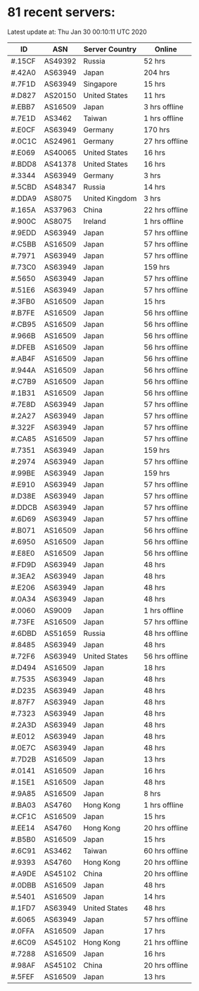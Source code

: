 # 81 recent servers:

Latest update at: Thu Jan 30 00:10:11 UTC 2020

| ID | ASN | Server Country | Online |
| -- | --- | -------------- | ------ |
| #.15CF | AS49392 | Russia | 52 hrs |
| #.42A0 | AS63949 | Japan | 204 hrs |
| #.7F1D | AS63949 | Singapore | 15 hrs |
| #.D827 | AS20150 | United States | 11 hrs |
| #.EBB7 | AS16509 | Japan | 3 hrs offline |
| #.7E1D | AS3462 | Taiwan | 1 hrs offline |
| #.E0CF | AS63949 | Germany | 170 hrs |
| #.0C1C | AS24961 | Germany | 27 hrs offline |
| #.E069 | AS40065 | United States | 16 hrs |
| #.BDD8 | AS41378 | United States | 16 hrs |
| #.3344 | AS63949 | Germany | 3 hrs |
| #.5CBD | AS48347 | Russia | 14 hrs |
| #.DDA9 | AS8075 | United Kingdom | 3 hrs |
| #.165A | AS37963 | China | 22 hrs offline |
| #.900C | AS8075 | Ireland | 1 hrs offline |
| #.9EDD | AS63949 | Japan | 57 hrs offline |
| #.C5BB | AS16509 | Japan | 57 hrs offline |
| #.7971 | AS63949 | Japan | 57 hrs offline |
| #.73C0 | AS63949 | Japan | 159 hrs |
| #.5650 | AS63949 | Japan | 57 hrs offline |
| #.51E6 | AS63949 | Japan | 57 hrs offline |
| #.3FB0 | AS16509 | Japan | 15 hrs |
| #.B7FE | AS16509 | Japan | 56 hrs offline |
| #.CB95 | AS16509 | Japan | 56 hrs offline |
| #.966B | AS16509 | Japan | 56 hrs offline |
| #.DFEB | AS16509 | Japan | 56 hrs offline |
| #.AB4F | AS16509 | Japan | 56 hrs offline |
| #.944A | AS16509 | Japan | 56 hrs offline |
| #.C7B9 | AS16509 | Japan | 56 hrs offline |
| #.1B31 | AS16509 | Japan | 56 hrs offline |
| #.7E8D | AS63949 | Japan | 57 hrs offline |
| #.2A27 | AS63949 | Japan | 57 hrs offline |
| #.322F | AS63949 | Japan | 57 hrs offline |
| #.CA85 | AS16509 | Japan | 57 hrs offline |
| #.7351 | AS63949 | Japan | 159 hrs |
| #.2974 | AS63949 | Japan | 57 hrs offline |
| #.99BE | AS63949 | Japan | 159 hrs |
| #.E910 | AS63949 | Japan | 57 hrs offline |
| #.D38E | AS63949 | Japan | 57 hrs offline |
| #.DDCB | AS63949 | Japan | 57 hrs offline |
| #.6D69 | AS63949 | Japan | 57 hrs offline |
| #.B071 | AS16509 | Japan | 56 hrs offline |
| #.6950 | AS16509 | Japan | 56 hrs offline |
| #.E8E0 | AS16509 | Japan | 56 hrs offline |
| #.FD9D | AS63949 | Japan | 48 hrs |
| #.3EA2 | AS63949 | Japan | 48 hrs |
| #.E206 | AS63949 | Japan | 48 hrs |
| #.0A34 | AS63949 | Japan | 48 hrs |
| #.0060 | AS9009 | Japan | 1 hrs offline |
| #.73FE | AS16509 | Japan | 57 hrs offline |
| #.6DBD | AS51659 | Russia | 48 hrs offline |
| #.8485 | AS63949 | Japan | 48 hrs |
| #.72F6 | AS63949 | United States | 56 hrs offline |
| #.D494 | AS16509 | Japan | 18 hrs |
| #.7535 | AS63949 | Japan | 48 hrs |
| #.D235 | AS63949 | Japan | 48 hrs |
| #.87F7 | AS63949 | Japan | 48 hrs |
| #.7323 | AS63949 | Japan | 48 hrs |
| #.2A3D | AS63949 | Japan | 48 hrs |
| #.E012 | AS63949 | Japan | 48 hrs |
| #.0E7C | AS63949 | Japan | 48 hrs |
| #.7D2B | AS16509 | Japan | 13 hrs |
| #.0141 | AS16509 | Japan | 16 hrs |
| #.15E1 | AS16509 | Japan | 48 hrs |
| #.9A85 | AS16509 | Japan | 8 hrs |
| #.BA03 | AS4760 | Hong Kong | 1 hrs offline |
| #.CF1C | AS16509 | Japan | 15 hrs |
| #.EE14 | AS4760 | Hong Kong | 20 hrs offline |
| #.B5B0 | AS16509 | Japan | 15 hrs |
| #.6C91 | AS3462 | Taiwan | 60 hrs offline |
| #.9393 | AS4760 | Hong Kong | 20 hrs offline |
| #.A9DE | AS45102 | China | 20 hrs offline |
| #.0DBB | AS16509 | Japan | 48 hrs |
| #.5401 | AS16509 | Japan | 14 hrs |
| #.1FD7 | AS63949 | United States | 48 hrs |
| #.6065 | AS63949 | Japan | 57 hrs offline |
| #.0FFA | AS16509 | Japan | 17 hrs |
| #.6C09 | AS45102 | Hong Kong | 21 hrs offline |
| #.7288 | AS16509 | Japan | 16 hrs |
| #.98AF | AS45102 | China | 20 hrs offline |
| #.5FEF | AS16509 | Japan | 13 hrs |

